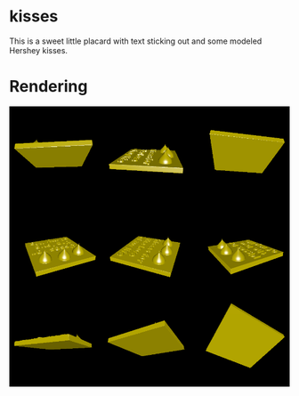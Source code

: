 # kisses

This is a sweet little placard with text sticking out and some modeled Hershey kisses.

# Rendering

![Rendering of the model](rendering.png)
